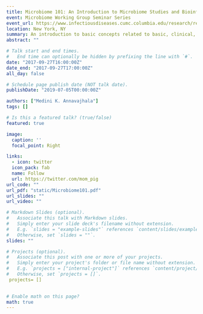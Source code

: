 ```yaml
---
title: Microbiome 101: An Introduction to Microbiome Studies and Bioinfomatics Tools
event: Microbiome Working Group Seminar Series
event_url: https://www.infectiousdiseases.cumc.columbia.edu/research/research-centers-and-programs/microbiome-working-group
location: New York, NY
summary: An introduction to basic concepts related to basic, clinical, and translational microbiome studies.
abstract: ""

# Talk start and end times.
#   End time can optionally be hidden by prefixing the line with `#`.
date: "2017-09-27T16:00:00Z"
date_end: "2017-09-27T17:00:00Z"
all_day: false

# Schedule page publish date (NOT talk date).
publishDate: "2019-07-05T00:00:00Z"

authors: ["Medini K. Annavajhala"]
tags: []

# Is this a featured talk? (true/false)
featured: true

image:
  caption: ''
  focal_point: Right

links:
  - icon: twitter
  icon_pack: fab
  name: Follow
  url: https://twitter.com/mom_pig
url_code: ""
url_pdf: "static/Microbiome101.pdf"
url_slides: ""
url_video: ""

# Markdown Slides (optional).
#   Associate this talk with Markdown slides.
#   Simply enter your slide deck's filename without extension.
#   E.g. `slides = "example-slides"` references `content/slides/example-slides.md`.
#   Otherwise, set `slides = ""`.
slides: ""

# Projects (optional).
#   Associate this post with one or more of your projects.
#   Simply enter your project's folder or file name without extension.
#   E.g. `projects = ["internal-project"]` references `content/project/deep-learning/index.md`.
#   Otherwise, set `projects = []`.
 projects= []
 

# Enable math on this page?
math: true
---
```



